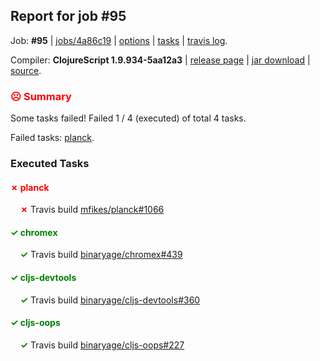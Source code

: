 ## Report for job #95

Job: **#95** | [jobs/4a86c19](https://github.com/cljs-oss/canary/commit/4a86c19b07332ef40b307380977ecaf280a9ce4c) | [options](options.edn) | [tasks](tasks.edn) | [travis log](https://travis-ci.org/cljs-oss/canary/builds/279391026).

Compiler: **ClojureScript 1.9.934-5aa12a3** | [release page](https://github.com/cljs-oss/canary/releases/tag/r1.9.934-5aa12a3) | [jar download](https://github.com/cljs-oss/canary/releases/download/r1.9.934-5aa12a3/clojurescript-1.9.934-5aa12a3.jar) | [source](https://github.com/clojure/clojurescript/commit/5aa12a3cb965a3657a4d9e58a6c168b8ac8bfc81).

### <b style='color:red'>☹ Summary</b>

Some tasks failed! Failed 1 / 4 (executed) of total 4 tasks.

Failed tasks: [planck](#-planck).

### Executed Tasks

#### <b style='color:red'>&#x2717; planck</b>
&nbsp;&nbsp;&nbsp;&nbsp;<b style='color:red'>&#x2717;</b> Travis build [mfikes/planck#1066](https://travis-ci.org/mfikes/planck/builds/279391742)<br>

#### <b style='color:green'>&#x2713; chromex</b>
&nbsp;&nbsp;&nbsp;&nbsp;<b style='color:green'>&#x2713;</b> Travis build [binaryage/chromex#439](https://travis-ci.org/binaryage/chromex/builds/279391737)<br>

#### <b style='color:green'>&#x2713; cljs-devtools</b>
&nbsp;&nbsp;&nbsp;&nbsp;<b style='color:green'>&#x2713;</b> Travis build [binaryage/cljs-devtools#360](https://travis-ci.org/binaryage/cljs-devtools/builds/279391739)<br>

#### <b style='color:green'>&#x2713; cljs-oops</b>
&nbsp;&nbsp;&nbsp;&nbsp;<b style='color:green'>&#x2713;</b> Travis build [binaryage/cljs-oops#227](https://travis-ci.org/binaryage/cljs-oops/builds/279391735)<br>